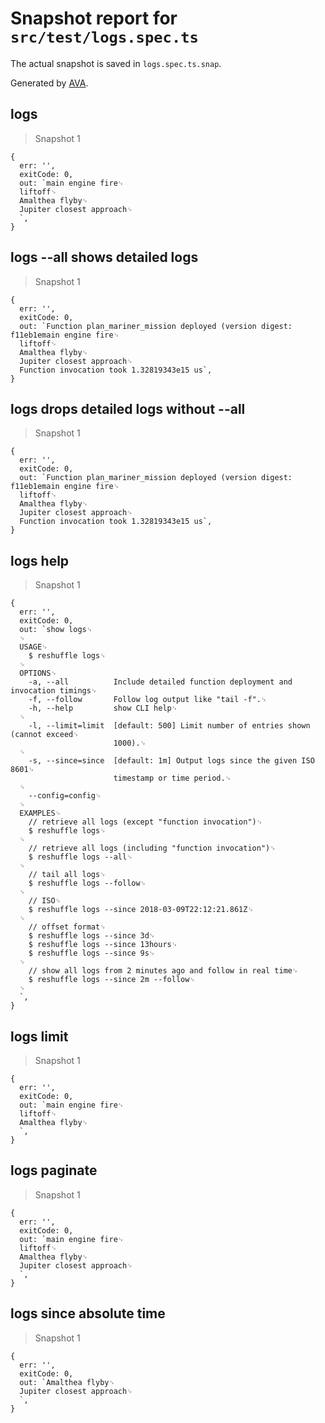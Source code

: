 # Snapshot report for `src/test/logs.spec.ts`

The actual snapshot is saved in `logs.spec.ts.snap`.

Generated by [AVA](https://ava.li).

## logs

> Snapshot 1

    {
      err: '',
      exitCode: 0,
      out: `main engine fire␊
      liftoff␊
      Amalthea flyby␊
      Jupiter closest approach␊
      `,
    }

## logs --all shows detailed logs

> Snapshot 1

    {
      err: '',
      exitCode: 0,
      out: `Function plan_mariner_mission deployed (version digest: f11eb1emain engine fire␊
      liftoff␊
      Amalthea flyby␊
      Jupiter closest approach␊
      Function invocation took 1.32819343e15 us`,
    }

## logs drops detailed logs without --all

> Snapshot 1

    {
      err: '',
      exitCode: 0,
      out: `Function plan_mariner_mission deployed (version digest: f11eb1emain engine fire␊
      liftoff␊
      Amalthea flyby␊
      Jupiter closest approach␊
      Function invocation took 1.32819343e15 us`,
    }

## logs help

> Snapshot 1

    {
      err: '',
      exitCode: 0,
      out: `show logs␊
      ␊
      USAGE␊
        $ reshuffle logs␊
      ␊
      OPTIONS␊
        -a, --all          Include detailed function deployment and invocation timings␊
        -f, --follow       Follow log output like "tail -f".␊
        -h, --help         show CLI help␊
      ␊
        -l, --limit=limit  [default: 500] Limit number of entries shown (cannot exceed␊
                           1000).␊
      ␊
        -s, --since=since  [default: 1m] Output logs since the given ISO 8601␊
                           timestamp or time period.␊
      ␊
        --config=config␊
      ␊
      EXAMPLES␊
        // retrieve all logs (except "function invocation")␊
        $ reshuffle logs␊
      ␊
        // retrieve all logs (including "function invocation")␊
        $ reshuffle logs --all␊
      ␊
        // tail all logs␊
        $ reshuffle logs --follow␊
      ␊
        // ISO␊
        $ reshuffle logs --since 2018-03-09T22:12:21.861Z␊
      ␊
        // offset format␊
        $ reshuffle logs --since 3d␊
        $ reshuffle logs --since 13hours␊
        $ reshuffle logs --since 9s␊
      ␊
        // show all logs from 2 minutes ago and follow in real time␊
        $ reshuffle logs --since 2m --follow␊
      ␊
      `,
    }

## logs limit

> Snapshot 1

    {
      err: '',
      exitCode: 0,
      out: `main engine fire␊
      liftoff␊
      Amalthea flyby␊
      `,
    }

## logs paginate

> Snapshot 1

    {
      err: '',
      exitCode: 0,
      out: `main engine fire␊
      liftoff␊
      Amalthea flyby␊
      Jupiter closest approach␊
      `,
    }

## logs since absolute time

> Snapshot 1

    {
      err: '',
      exitCode: 0,
      out: `Amalthea flyby␊
      Jupiter closest approach␊
      `,
    }
